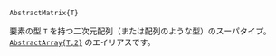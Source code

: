 ```
AbstractMatrix{T}
```

要素の型 `T` を持つ二次元配列（または配列のような型）のスーパタイプ。 [`AbstractArray{T,2}`](@ref) のエイリアスです。
